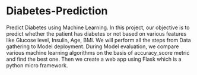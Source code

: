 # Diabetes-Prediction
Predict Diabetes using Machine Learning.
In this project, our objective is to predict whether the patient has diabetes or not based on various features like Glucose level, Insulin, Age, BMI. We will perform all the steps from Data gathering to Model deployment. During Model evaluation, we compare various machine learning algorithms on the basis of accuracy_score metric and find the best one. Then we create a web app using Flask which is a python micro framework.
